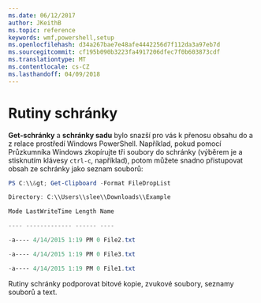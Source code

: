 ```yaml
---
ms.date: 06/12/2017
author: JKeithB
ms.topic: reference
keywords: wmf,powershell,setup
ms.openlocfilehash: d34a267bae7e48afe4442256d7f112da3a97eb7d
ms.sourcegitcommit: cf195b090b3223fa4917206dfec7f0b603873cdf
ms.translationtype: MT
ms.contentlocale: cs-CZ
ms.lasthandoff: 04/09/2018
---
```

# <a name="clipboard-cmdlets"></a>Rutiny schránky
**Get-schránky** a **schránky sadu** bylo snazší pro vás k přenosu obsahu do a z relace prostředí Windows PowerShell. Například, pokud pomocí Průzkumníka Windows zkopírujte tři soubory do schránky (výběrem je a stisknutím klávesy `ctrl-c`, například), potom můžete snadno přistupovat obsah ze schránky jako seznam souborů:

```powershell
PS C:\\&gt; Get-Clipboard -Format FileDropList

Directory: C:\\Users\\slee\\Downloads\\Example

Mode LastWriteTime Length Name

---- ------------- ------ ----

-a---- 4/14/2015 1:19 PM 0 File2.txt

-a---- 4/14/2015 1:19 PM 0 File3.txt

-a---- 4/14/2015 1:19 PM 0 File1.txt
```


Rutiny schránky podporovat bitové kopie, zvukové soubory, seznamy souborů a text.